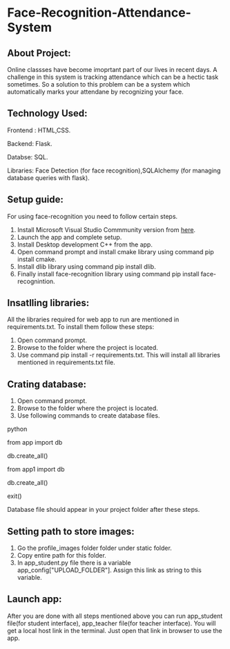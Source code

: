 # Face-Recognition-Attendance-System

## About Project:
Online classses have become imoprtant part of our lives in recent days. A challenge in this system is tracking attendance which can be a hectic task sometimes. So a solution to this problem can be a system which automatically marks your attendane by recognizing your face.

## Technology Used:
Frontend : HTML,CSS.

Backend: Flask.

Databse: SQL.

Libraries: Face Detection (for face recognition),SQLAlchemy (for managing database queries with flask).

## Setup guide:

For using face-recognition you need to follow certain steps.

1. Install Microsoft Visual Studio Commmunity version from [here](https://visualstudio.microsoft.com/).
2. Launch the app and complete setup.
3. Install Desktop development C++ from the app.
4. Open command prompt and install cmake library using command pip install cmake.
5. Install dlib library using command pip install dlib.
6. Finally install face-recognition library using command pip install face-recognintion.

## Insatlling libraries:

All the libraries required for web app to run are mentioned in requirements.txt. To install them follow these steps:
1. Open command prompt.
2. Browse to the folder where the project is located.
3. Use command pip install -r requirements.txt. This will install all libraries mentioned in requirements.txt file.

## Crating database:

1. Open command prompt.
2. Browse to the folder where the project is located.
3. Use following commands to create database files.

python

from app import db

db.create_all()

from app1 import db

db.create_all()

exit()

Database file should appear in your project folder after these steps.

## Setting path to store images:

1. Go the profile_images folder folder under static folder.
2. Copy entire path for this folder.
3. In app_student.py file there is a variable app_config["UPLOAD_FOLDER"]. Assign this link as string to this variable.

## Launch app:
 
After you are done with all steps mentioned above you can run app_student file(for student interface), app_teacher file(for teacher interface). You will get a local host link in the terminal. Just open that link in browser to use the app.

